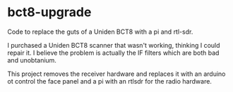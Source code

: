 # bct8-upgrade
Code to replace the guts of a Uniden BCT8 with a pi and rtl-sdr.

I purchased a Uniden BCT8 scanner that wasn't working, thinking I 
could repair it.  I believe the problem is actually the IF filters
which are both bad and unobtanium.

This project removes the receiver hardware and replaces it with
an arduino ot control the face panel and a pi with an rtlsdr for
the radio hardware.
